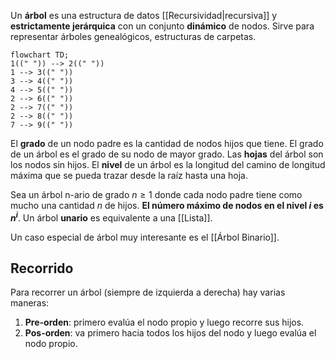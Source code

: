 Un **árbol** es una estructura de datos [[Recursividad|recursiva]] y **estrictamente jerárquica** con un conjunto **dinámico** de nodos. Sirve para representar árboles genealógicos, estructuras de carpetas. 

```mermaid
flowchart TD;
1((" ")) --> 2((" "))
1 --> 3((" "))
3 --> 4((" "))
4 --> 5((" "))
2 --> 6((" "))
2 --> 7((" "))
2 --> 8((" "))
7 --> 9((" "))
```

El **grado** de un nodo padre es la cantidad de nodos hijos que tiene. El grado de un árbol es el grado de su nodo de mayor grado. Las **hojas** del árbol son los nodos sin hijos. El **nivel** de un árbol es la longitud del camino de longitud máxima que se pueda trazar desde la raíz hasta una hoja.

Sea un árbol n-ario de grado $n \ge 1$ donde cada nodo padre tiene como mucho una cantidad $n$ de hijos. **El número máximo de nodos en el nivel $i$ es $n^i$**. Un árbol **unario** es equivalente a una [[Lista]]. 

Un caso especial de árbol muy interesante es el [[Árbol Binario]].

## Recorrido

Para recorrer un árbol (siempre de izquierda a derecha) hay varias maneras:

1. **Pre-orden**: primero evalúa el nodo propio y luego recorre sus hijos.
2. **Pos-orden**: va primero hacia todos los hijos del nodo y luego evalúa el nodo propio.